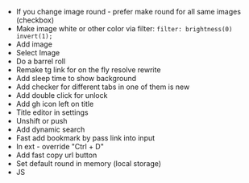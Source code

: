 - If you change image round - prefer make round for all same images (checkbox)
- Make image white or other color via filter: `filter: brightness(0) invert(1);`
- Add image
- Select Image
- Do a barrel roll
- Remake tg link for on the fly resolve rewrite
- Add sleep time to show background
- Add checker for different tabs in one of them is new
- Add double click for unlock
- Add gh icon left on title
- Title editor in settings
- Unshift or push
- Add dynamic search
- Fast add bookmark by pass link into input
- In ext - override "Ctrl + D"
- Add fast copy url button
- Set default round in memory (local storage)
- JS <script> for add widget or functionality into foreign site 
- Middle mouse open in new tab
- Settings for middle mouse
- Open pages for other connected users for some time in minutes
- YouTube search to bottom
- Water drink widget
- Always set IMG for link mask
- Fix first open lock bug
- Add lock img if menu hidden
- Change link tg preview
- Change favicon. Check it via google url
- Fix auto-click after unlock screen
- Add multi language support
